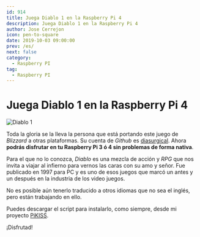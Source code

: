 ```yaml
---
id: 914
title: Juega Diablo 1 en la Raspberry Pi 4
description: Juega Diablo 1 en la Raspberry Pi 4
author: Jose Cerrejon
icon: pen-to-square
date: 2019-10-03 09:00:00
prev: /es/
next: false
category:
  - Raspberry PI
tag:
  - Raspberry PI
---
```


# Juega Diablo 1 en la Raspberry Pi 4

![Diablo 1](/images/2019/10/diablo1.jpg)

Toda la gloria se la lleva la persona que está portando este juego de *Blizzard* a otras plataformas. Su cuenta de *Github* es [diasurgical](https://github.com/diasurgical/devilutionX/). Ahora **podrás disfrutar en tu Raspberry Pi 3 ó 4 sin problemas de forma nativa**.

Para el que no lo conozca, *Diablo* es una mezcla de acción y *RPG* que nos invita a viajar al infierno para vernos las caras con su amo y señor. Fue publicado en 1997 para PC y es uno de esos juegos que marcó un antes y un después en la industria de los video juegos.

No es posible aún tenerlo traducido a otros idiomas que no sea el inglés, pero están trabajando en ello.

Puedes descargar el script para instalarlo, como siempre, desde mi proyecto [PiKISS](https://github.com/jmcerrejon/PiKISS).

¡Disfrutad!